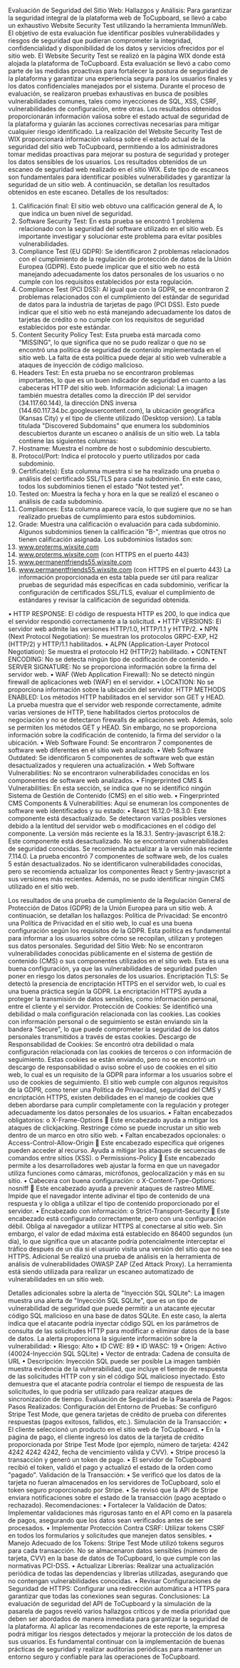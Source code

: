 Evaluación de Seguridad del Sitio Web:
Hallazgos y Análisis:
Para garantizar la seguridad integral de la plataforma web de ToCupboard, se llevó a cabo un exhaustivo Website Security Test utilizando la herramienta ImmuniWeb. El objetivo de esta evaluación fue identificar posibles vulnerabilidades y riesgos de seguridad que pudieran comprometer la integridad, confidencialidad y disponibilidad de los datos y servicios ofrecidos por el sitio web. El Website Security Test se realizó en la página WIX donde está alojada la plataforma de ToCupboard.
Esta evaluación se llevó a cabo como parte de las medidas proactivas para fortalecer la postura de seguridad de la plataforma y garantizar una experiencia segura para los usuarios finales y los datos confidenciales manejados por el sistema. Durante el proceso de evaluación, se realizaron pruebas exhaustivas en busca de posibles vulnerabilidades comunes, tales como inyecciones de SQL, XSS, CSRF, vulnerabilidades de configuración, entre otras. 
Los resultados obtenidos proporcionarán información valiosa sobre el estado actual de seguridad de la plataforma y guiarán las acciones correctivas necesarias para mitigar cualquier riesgo identificado. 
La realización del Website Security Test de WIX proporcionará información valiosa sobre el estado actual de la seguridad del sitio web ToCupboard, permitiendo a los administradores tomar medidas proactivas para mejorar su postura de seguridad y proteger los datos sensibles de los usuarios.
Los resultados obtenidos de un escaneo de seguridad web realizado en el sitio WIX. Este tipo de escaneos son fundamentales para identificar posibles vulnerabilidades y garantizar la seguridad de un sitio web. A continuación, se detallan los resultados obtenidos en este escaneo. 
Detalles de los resultados:
1.	Calificación final: El sitio web obtuvo una calificación general de A, lo que indica un buen nivel de seguridad.
2.	Software Security Test: En esta prueba se encontró 1 problema relacionado con la seguridad del software utilizado en el sitio web. Es importante investigar y solucionar este problema para evitar posibles vulnerabilidades.
3.	Compliance Test (EU GDPR): Se identificaron 2 problemas relacionados con el cumplimiento de la regulación de protección de datos de la Unión Europea (GDPR). Esto puede implicar que el sitio web no está manejando adecuadamente los datos personales de los usuarios o no cumple con los requisitos establecidos por esta regulación.
4.	Compliance Test (PCI DSS): Al igual que con la GDPR, se encontraron 2 problemas relacionados con el cumplimiento del estándar de seguridad de datos para la industria de tarjetas de pago (PCI DSS). Esto puede indicar que el sitio web no está manejando adecuadamente los datos de tarjetas de crédito o no cumple con los requisitos de seguridad establecidos por este estándar.
5.	Content Security Policy Test: Esta prueba está marcada como "MISSING", lo que significa que no se pudo realizar o que no se encontró una política de seguridad de contenido implementada en el sitio web. La falta de esta política puede dejar al sitio web vulnerable a ataques de inyección de código malicioso.
6.	Headers Test: En esta prueba no se encontraron problemas importantes, lo que es un buen indicador de seguridad en cuanto a las cabeceras HTTP del sitio web.
Información adicional:
La imagen también muestra detalles como la dirección IP del servidor (34.117.60.144), la dirección DNS inversa (144.60.117.34.bc.googleusercontent.com), la ubicación geográfica (Kansas City) y el tipo de cliente utilizado (Desktop version).
La tabla titulada "Discovered Subdomains" que enumera los subdominios descubiertos durante un escaneo o análisis de un sitio web. La tabla contiene las siguientes columnas:
1.	Hostname: Muestra el nombre de host o subdominio descubierto.
2.	Protocol/Port: Indica el protocolo y puerto utilizados por cada subdominio.
3.	Certificate(s): Esta columna muestra si se ha realizado una prueba o análisis del certificado SSL/TLS para cada subdominio. En este caso, todos los subdominios tienen el estado "Not tested yet".
4.	Tested on: Muestra la fecha y hora en la que se realizó el escaneo o análisis de cada subdominio.
5.	Compliances: Esta columna aparece vacía, lo que sugiere que no se han realizado pruebas de cumplimiento para estos subdominios.
6.	Grade: Muestra una calificación o evaluación para cada subdominio. Algunos subdominios tienen la calificación "B-", mientras que otros no tienen calificación asignada.
Los subdominios listados son:
1.	www.proterms.wixsite.com
2.	www.proterms.wixsite.com (con HTTPS en el puerto 443)
3.	www.permanentfriends55.wixsite.com
4.	www.permanentfriends55.wixsite.com (con HTTPS en el puerto 443)
La información proporcionada en esta tabla puede ser útil para realizar pruebas de seguridad más específicas en cada subdominio, verificar la configuración de certificados SSL/TLS, evaluar el cumplimiento de estándares y revisar la calificación de seguridad obtenida.

•	HTTP RESPONSE: El código de respuesta HTTP es 200, lo que indica que el servidor respondió correctamente a la solicitud. 
•	HTTP VERSIONS: El servidor web admite las versiones HTTP/1.0, HTTP/1.1 y HTTP/2. 
•	NPN (Next Protocol Negotiation): Se muestran los protocolos GRPC-EXP, H2 (HTTP/2) y HTTP/1.1 habilitados. 
•	ALPN (Application-Layer Protocol Negotiation): Se muestra el protocolo H2 (HTTP/2) habilitado. 
•	CONTENT ENCODING: No se detecta ningún tipo de codificación de contenido. 
•	SERVER SIGNATURE: No se proporciona información sobre la firma del servidor web. 
•	WAF (Web Application Firewall): No se detectó ningún firewall de aplicaciones web (WAF) en el servidor. 
•	LOCATION: No se proporciona información sobre la ubicación del servidor. HTTP METHODS ENABLED: Los métodos HTTP habilitados en el servidor son GET y HEAD.
La prueba muestra que el servidor web responde correctamente, admite varias versiones de HTTP, tiene habilitados ciertos protocolos de negociación y no se detectaron firewalls de aplicaciones web. Además, solo se permiten los métodos GET y HEAD. Sin embargo, no se proporciona información sobre la codificación de contenido, la firma del servidor o la ubicación.
•	Web Software Found: Se encontraron 7 componentes de software web diferentes en el sitio web analizado. 
•	Web Software Outdated: Se identificaron 5 componentes de software web que están desactualizados y requieren una actualización. 
•	Web Software Vulnerabilities: No se encontraron vulnerabilidades conocidas en los componentes de software web analizados. 
•	Fingerprinted CMS & Vulnerabilities: En esta sección, se indica que no se identificó ningún Sistema de Gestión de Contenido (CMS) en el sitio web. 
•	Fingerprinted CMS Components & Vulnerabilities: Aquí se enumeran los componentes de software web identificados y su estado:
•	React 16.12.0-18.3.0: Este componente está desactualizado. Se detectaron varias posibles versiones debido a la lentitud del servidor web o modificaciones en el código del componente. La versión más reciente es la 18.3.1. Sentry-javascript 6.18.2: Este componente está desactualizado. No se encontraron vulnerabilidades de seguridad conocidas. Se recomienda actualizar a la versión más reciente 7.114.0.
La prueba encontró 7 componentes de software web, de los cuales 5 están desactualizados. No se identificaron vulnerabilidades conocidas, pero se recomienda actualizar los componentes React y Sentry-javascript a sus versiones más recientes. Además, no se pudo identificar ningún CMS utilizado en el sitio web.

Los resultados de una prueba de cumplimiento de la Regulación General de Protección de Datos (GDPR) de la Unión Europea para un sitio web. A continuación, se detallan los hallazgos: 
Política de Privacidad: Se encontró una Política de Privacidad en el sitio web, lo cual es una buena configuración según los requisitos de la GDPR. Esta política es fundamental para informar a los usuarios sobre cómo se recopilan, utilizan y protegen sus datos personales. 
Seguridad del Sitio Web: No se encontraron vulnerabilidades conocidas públicamente en el sistema de gestión de contenido (CMS) o sus componentes utilizados en el sitio web. Esta es una buena configuración, ya que las vulnerabilidades de seguridad pueden poner en riesgo los datos personales de los usuarios. 
Encriptación TLS: Se detectó la presencia de encriptación HTTPS en el servidor web, lo cual es una buena práctica según la GDPR. La encriptación HTTPS ayuda a proteger la transmisión de datos sensibles, como información personal, entre el cliente y el servidor. 
Protección de Cookies: Se identificó una debilidad o mala configuración relacionada con las cookies. Las cookies con información personal o de seguimiento se están enviando sin la bandera "Secure", lo que puede comprometer la seguridad de los datos personales transmitidos a través de estas cookies. 
Descargo de Responsabilidad de Cookies: Se encontró otra debilidad o mala configuración relacionada con las cookies de terceros o con información de seguimiento. Estas cookies se están enviando, pero no se encontró un descargo de responsabilidad o aviso sobre el uso de cookies en el sitio web, lo cual es un requisito de la GDPR para informar a los usuarios sobre el uso de cookies de seguimiento.
El sitio web cumple con algunos requisitos de la GDPR, como tener una Política de Privacidad, seguridad del CMS y encriptación HTTPS, existen debilidades en el manejo de cookies que deben abordarse para cumplir completamente con la regulación y proteger adecuadamente los datos personales de los usuarios.
•	Faltan encabezados obligatorios: 
o	X-Frame-Options 
	Este encabezado ayuda a mitigar los ataques de clickjacking. Restringe cómo se puede incrustar un sitio web dentro de un marco en otro sitio web.
•	Faltan encabezados opcionales: 
o	Access-Control-Allow-Origin 
	Este encabezado especifica qué orígenes pueden acceder al recurso. Ayuda a mitigar los ataques de secuencias de comandos entre sitios (XSS).
o	Permissions-Policy 
	Este encabezado permite a los desarrolladores web ajustar la forma en que un navegador utiliza funciones como cámaras, micrófonos, geolocalización y más en su sitio.
•	Cabecera con buena configuración: 
o	X-Content-Type-Options: nosniff 
	Este encabezado ayuda a prevenir ataques de rastreo MIME. Impide que el navegador intente adivinar el tipo de contenido de una respuesta y lo obliga a utilizar el tipo de contenido proporcionado por el servidor.
•	Encabezado con información: 
o	Strict-Transport-Security 
	Este encabezado está configurado correctamente, pero con una configuración débil. Obliga al navegador a utilizar HTTPS al conectarse al sitio web. Sin embargo, el valor de edad máxima está establecido en 86400 segundos (un día), lo que significa que un atacante podría potencialmente interceptar el tráfico después de un día si el usuario visita una versión del sitio que no sea HTTPS.
Adicional
Se realizó una prueba de análisis en la herramienta de análisis de vulnerabilidades OWASP ZAP (Zed Attack Proxy). La herramienta está siendo utilizada para realizar un escaneo automatizado de vulnerabilidades en un sitio web.


Detalles adicionales sobre la alerta de "Inyección SQL SQLite":
La imagen muestra una alerta de "Inyección SQL SQLite", que es un tipo de vulnerabilidad de seguridad que puede permitir a un atacante ejecutar código SQL malicioso en una base de datos SQLite. En este caso, la alerta indica que el atacante podría inyectar código SQL en los parámetros de consulta de las solicitudes HTTP para modificar o eliminar datos de la base de datos.
La alerta proporciona la siguiente información sobre la vulnerabilidad:
•	Riesgo: Alto
•	ID CWE: 89
•	ID WASC: 19
•	Origen: Activo (40024-Inyección SQL SQLite)
•	Vector de entrada: Cadena de consulta de URL
•	Descripción: Inyección SQL puede ser posible
La imagen también muestra evidencia de la vulnerabilidad, que incluye el tiempo de respuesta de las solicitudes HTTP con y sin el código SQL malicioso inyectado. Esto demuestra que el atacante podría controlar el tiempo de respuesta de las solicitudes, lo que podría ser utilizado para realizar ataques de sincronización de tiempo.
Evaluación de Seguridad de la Pasarela de Pagos:
Pasos Realizados:
Configuración del Entorno de Pruebas:
Se configuró Stripe Test Mode, que genera tarjetas de crédito de prueba con diferentes respuestas (pagos exitosos, fallidos, etc.).
Simulación de la Transacción:
•	El cliente seleccionó un producto en el sitio web de ToCupboard.
•	En la página de pago, el cliente ingresó los datos de la tarjeta de crédito proporcionada por Stripe Test Mode (por ejemplo, número de tarjeta: 4242 4242 4242 4242, fecha de vencimiento válida y CVV).
•	Stripe procesó la transacción y generó un token de pago.
•	El servidor de ToCupboard recibió el token, validó el pago y actualizó el estado de la orden como "pagado".
Validación de la Transacción:
•	Se verificó que los datos de la tarjeta no fueran almacenados en los servidores de ToCupboard, solo el token seguro proporcionado por Stripe.
•	Se revisó que la API de Stripe enviara notificaciones sobre el estado de la transacción (pago aceptado o rechazado).
Recomendaciones:
•	Fortalecer la Validación de Datos: Implementar validaciones más rigurosas tanto en el API como en la pasarela de pagos, asegurando que los datos sean verificados antes de ser procesados.
•	Implementar Protección Contra CSRF: Utilizar tokens CSRF en todos los formularios y solicitudes que manejen datos sensibles.
•	Manejo Adecuado de los Tokens: Stripe Test Mode utilizó tokens seguros para cada transacción. No se almacenaron datos sensibles (número de tarjeta, CVV) en la base de datos de ToCupboard, lo que cumple con las normativas PCI-DSS.
•	Actualizar Librerías: Realizar una actualización periódica de todas las dependencias y librerías utilizadas, asegurando que no contengan vulnerabilidades conocidas.
•	Revisar Configuraciones de Seguridad de HTTPS: Configurar una redirección automática a HTTPS para garantizar que todas las conexiones sean seguras.
Conclusiones:
La evaluación de seguridad del API de ToCupboard y la simulación de la pasarela de pagos reveló varios hallazgos críticos y de media prioridad que deben ser abordados de manera inmediata para garantizar la seguridad de la plataforma. Al aplicar las recomendaciones de este reporte, la empresa podrá mitigar los riesgos detectados y mejorar la protección de los datos de sus usuarios. Es fundamental continuar con la implementación de buenas prácticas de seguridad y realizar auditorías periódicas para mantener un entorno seguro y confiable para las operaciones de ToCupboard.
